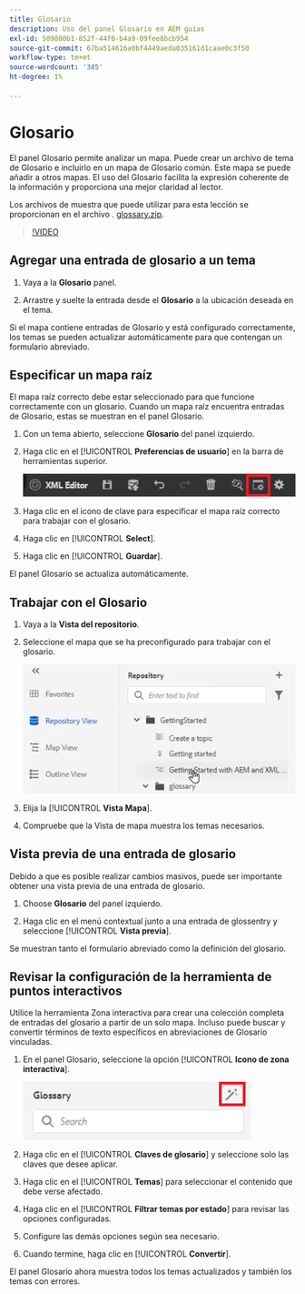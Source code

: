 ```yaml
---
title: Glosario
description: Uso del panel Glosario en AEM guías
exl-id: 509880b1-852f-44f0-b4a9-09fee8bcb954
source-git-commit: 67ba514616a0bf4449aeda035161d1caae0c3f50
workflow-type: tm+mt
source-wordcount: '385'
ht-degree: 1%

---
```


# Glosario

El panel Glosario permite analizar un mapa. Puede crear un archivo de tema de Glosario e incluirlo en un mapa de Glosario común. Este mapa se puede añadir a otros mapas. El uso del Glosario facilita la expresión coherente de la información y proporciona una mejor claridad al lector.

Los archivos de muestra que puede utilizar para esta lección se proporcionan en el archivo . [glossary.zip](assets/glossary.zip).

>[!VIDEO](https://video.tv.adobe.com/v/342765?quality=12&learn=on)

## Agregar una entrada de glosario a un tema

1. Vaya a la **Glosario** panel.

1. Arrastre y suelte la entrada desde el **Glosario** a la ubicación deseada en el tema.

Si el mapa contiene entradas de Glosario y está configurado correctamente, los temas se pueden actualizar automáticamente para que contengan un formulario abreviado.

## Especificar un mapa raíz

El mapa raíz correcto debe estar seleccionado para que funcione correctamente con un glosario. Cuando un mapa raíz encuentra entradas de Glosario, estas se muestran en el panel Glosario.

1. Con un tema abierto, seleccione **Glosario** del panel izquierdo.

1. Haga clic en el [!UICONTROL **Preferencias de usuario**] en la barra de herramientas superior.

   ![Icono de preferencias de usuario](images/reuse/user-prefs-icon.png)

1. Haga clic en el icono de clave para especificar el mapa raíz correcto para trabajar con el glosario.

1. Haga clic en [!UICONTROL **Select**].

1. Haga clic en [!UICONTROL **Guardar**].

El panel Glosario se actualiza automáticamente.

## Trabajar con el Glosario

1. Vaya a la **Vista del repositorio**.

1. Seleccione el mapa que se ha preconfigurado para trabajar con el glosario.

   ![Icono de mapa de preconfiguración](images/lesson-10/preconfig-map.png)

1. Elija la [!UICONTROL **Vista Mapa**].

1. Compruebe que la Vista de mapa muestra los temas necesarios.

## Vista previa de una entrada de glosario

Debido a que es posible realizar cambios masivos, puede ser importante obtener una vista previa de una entrada de glosario.

1. Choose **Glosario** del panel izquierdo.

1. Haga clic en el menú contextual junto a una entrada de glossentry y seleccione [!UICONTROL **Vista previa**].

Se muestran tanto el formulario abreviado como la definición del glosario.

## Revisar la configuración de la herramienta de puntos interactivos

Utilice la herramienta Zona interactiva para crear una colección completa de entradas del glosario a partir de un solo mapa. Incluso puede buscar y convertir términos de texto específicos en abreviaciones de Glosario vinculadas.

1. En el panel Glosario, seleccione la opción [!UICONTROL **Icono de zona interactiva**].

   ![Icono de zona interactiva](images/lesson-10/hotspot-icon.png)

1. Haga clic en el [!UICONTROL **Claves de glosario**] y seleccione solo las claves que desee aplicar.

1. Haga clic en el [!UICONTROL **Temas**] para seleccionar el contenido que debe verse afectado.

1. Haga clic en el [!UICONTROL **Filtrar temas por estado**] para revisar las opciones configuradas.

1. Configure las demás opciones según sea necesario.

1. Cuando termine, haga clic en [!UICONTROL **Convertir**].

El panel Glosario ahora muestra todos los temas actualizados y también los temas con errores.
